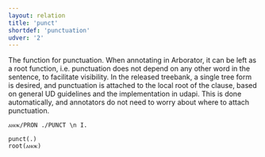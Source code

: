 ```yaml
---
layout: relation
title: 'punct'
shortdef: 'punctuation'
udver: '2'
---
```


The function for punctuation. When annotating in Arborator, it can be left as a root function, i.e. punctuation does not depend on any other word in the sentence, to facilitate visibility. In the released treebank, a single tree form is desired, and punctuation is attached to the local root of the clause, based on general UD guidelines and the implementation in udapi. This is done automatically, and annotators do not need to worry about where to attach punctuation.

~~~ sdparse
ⲁⲛⲟⲕ/PRON ./PUNCT \n I.

punct(.)
root(ⲁⲛⲟⲕ) 
~~~

<!-- Interlanguage links updated St lis 3 20:59:09 CET 2021 -->
